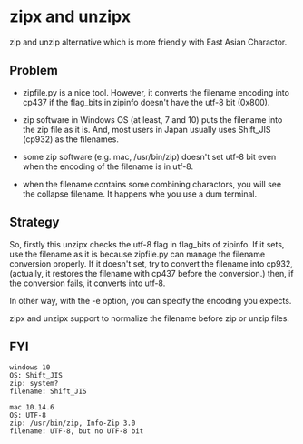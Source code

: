 zipx and unzipx
===============

zip and unzip alternative which is more friendly with East Asian Charactor.

## Problem

- zipfile.py is a nice tool.  However, it converts the filename encoding
  into cp437 if the flag_bits in zipinfo doesn't have the utf-8 bit (0x800).

- zip software in Windows OS (at least, 7 and 10) puts the filename
  into the zip file as it is.  And, most users in Japan usually uses
  Shift_JIS (cp932) as the filenames.

- some zip software (e.g. mac, /usr/bin/zip) doesn't set utf-8 bit
  even when the encoding of the filename is in utf-8.

- when the filename contains some combining charactors,
  you will see the collapse filename.  It happens whe you use a dum terminal.

## Strategy

So, firstly this unzipx checks the utf-8 flag in flag_bits of zipinfo.
If it sets, use the filename as it is because zipfile.py can manage
the filename conversion properly.
If it doesn't set, try to convert the filename into cp932,
(actually, it restores the filename with cp437 before the conversion.)
then, if the conversion fails, it converts into utf-8.

In other way, with the -e option, you can specify the encoding you expects.

zipx and unzipx support to normalize the filename before zip or unzip files.

## FYI

```
windows 10
OS: Shift_JIS
zip: system?
filename: Shift_JIS

mac 10.14.6
OS: UTF-8
zip: /usr/bin/zip, Info-Zip 3.0
filename: UTF-8, but no UTF-8 bit
```

